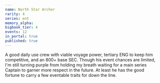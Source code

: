 ```yaml
---
name: North Star Archer
rarity: 4
series: ent
memory_alpha:
bigbook_tier: 4
events: 12
in_portal: true
published: true
---
```


A good daily use crew with viable voyage power, tertiary ENG to keep him competitive, and an 800+ base SEC. Though his event chances are limited, I'm still turning purple from holding my breath waiting for a main series Captain to garner more respect in the future. At least he has the good fortune to carry a few eventable traits for down the line.
